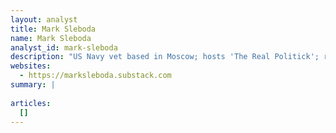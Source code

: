 ```yaml
---
layout: analyst
title: Mark Sleboda
name: Mark Sleboda
analyst_id: mark-sleboda
description: "US Navy vet based in Moscow; hosts 'The Real Politick'; realist analysis of Russia–US tensions, often dismantling Western narratives."
websites:
  - https://marksleboda.substack.com
summary: |
  
articles:
  []
---
```


